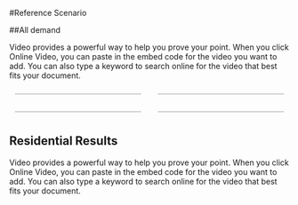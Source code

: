 #Reference Scenario


##All demand
<p>Video provides a powerful way to help you prove your point. When you click Online Video, you can paste in the embed code for the video you want to add. You can also type a keyword to search online for the video that best fits your document.
</p>
<!DOCTYPE html>
<meta charset="utf-8">
<head>
	<script src="https://d3js.org/d3.v4.js"></script>
	<script src="https://d3js.org/d3-scale-chromatic.v1.min.js"></script>
	<style>
		#chart-container {
			display: grid;
			grid-template-columns: repeat(2, 1fr);
			grid-gap: 10px;
		}
		.chart-wrapper {
			border: 1px solid #ccc;
			margin: 10px;
		}
		.chart {
			width: 100%;
			height: auto;
		}
		@media (max-width: 600px) {
			#chart-container {
				grid-template-columns: 1fr;
			}
		}
	</style>

<script>
    // Function to create a chart
    function createChart(data, chartId, preferences) {
        // Chart creation logic...
        // Example: Create a simple bar chart
        const svg = d3.select("#" + chartId)
                      .append("svg")
                      .attr("width", 400)
                      .attr("height", 200);

        // Example chart logic (customize as needed)
        svg.selectAll("rect")
           .data(data)
           .enter()
           .append("rect")
           .attr("x", (d, i) => i * 30)
           .attr("y", d => 200 - d.Value) // Example data property
           .attr("width", 25)
           .attr("height", d => d.Value) // Example data property
           .attr("fill", preferences.color || "steelblue");
    }

    // Array of chart configurations
    const chartConfigs = [
        {
            dataSource: "https://raw.githubusercontent.com/holtzy/data_to_viz/master/Example_dataset/5_OneCatSevNumOrdered_wide.csv",
            chartId: "chart1",
            preferences: { color: "red" }
        },
        {
            dataSource: "https://raw.githubusercontent.com/holtzy/master/Example_dataset/5_OneCatSevNumOrdered_wide.csv",
            chartId: "chart2",
            preferences: { color: "blue" }
        },
        // Additional configurations for chart2, chart3, and chart4
    ];

    // Load data and create charts
    chartConfigs.forEach(config => {
        d3.csv(config.dataSource).then(data => {
            createChart(data, config.chartId, config.preferences);
        }).catch(error => {
            console.error("Error loading the CSV data: ", error);
        });
    });
</script>
</head>


<md-main>
<div id="chart-container">
	<div class="chart-wrapper" id="chart1"></div>
	<div class="chart-wrapper" id="chart2"></div>
	<div class="chart-wrapper" id="chart3"></div>
	<div class="chart-wrapper" id="chart4"></div>
</div>

<script>
	// Your D3 code to create a chart, wrapped in a function
	function createChart(chartId) {
		  // set the dimensions and margins of the graph
var margin = {top: 60, right: 230, bottom: 50, left: 50},
    width = 660 - margin.left - margin.right,
    height = 400 - margin.top - margin.bottom;
// append the svg object to the body of the page
var svg = d3.select("#" + chartId)
  .append("svg")
    // Set the view box with the width and height to make it responsive
    .attr("viewBox", `0 0 ${width + margin.left + margin.right} ${height + margin.top + margin.bottom}`)
    // Remove the fixed width and height if you want the SVG to be fully responsive
    //.attr("width", width + margin.left + margin.right)
    //.attr("height", height + margin.top + margin.bottom)
  .append("g")
    .attr("transform", "translate(" + margin.left + "," + margin.top + ")");
// Parse the Data
d3.csv("https://raw.githubusercontent.com/holtzy/data_to_viz/master/Example_dataset/5_OneCatSevNumOrdered_wide.csv", function(data) {
  //////////
  // GENERAL //
  //////////
  // List of groups = header of the csv files
  var keys = data.columns.slice(1)
  // color palette
  var color = d3.scaleOrdinal()
    .domain(keys)
    .range(d3.schemeSet2);
  //stack the data?
  var stackedData = d3.stack()
    .keys(keys)
    (data)
  //////////
  // AXIS //
  //////////
  // Add X axis
  var x = d3.scaleLinear()
    .domain(d3.extent(data, function(d) { return d.year; }))
    .range([ 0, width ]);
  var xAxis = svg.append("g")
    .attr("transform", "translate(0," + height + ")")
    .call(d3.axisBottom(x).ticks(5))
  // Add X axis label:
  svg.append("text")
      .attr("text-anchor", "end")
      .attr("x", width-150)
      .attr("y", height+40 )
      .text("Time (year)");
  // Add Y axis label:
  svg.append("text")
      .attr("text-anchor", "end")
      .attr("x", 150)
      .attr("y", -20 )
      .text("# of baby born")
      .attr("text-anchor", "start")
  // Add Y axis
  var y = d3.scaleLinear()
    .domain([0, 200000])
    .range([ height, 0 ]);
  svg.append("g")
    .call(d3.axisLeft(y).ticks(5))
  //////////
  // BRUSHING AND CHART //
  //////////
  // Add a clipPath: everything out of this area won't be drawn.
  var clip = svg.append("defs").append("svg:clipPath")
      .attr("id", "clip")
      .append("svg:rect")
      .attr("width", width )
      .attr("height", height )
      .attr("x", 0)
      .attr("y", 0);
  // Add brushing
  var brush = d3.brushX()                 // Add the brush feature using the d3.brush function
      .extent( [ [0,0], [width,height] ] ) // initialise the brush area: start at 0,0 and finishes at width,height: it means I select the whole graph area
      .on("end", updateChart) // Each time the brush selection changes, trigger the 'updateChart' function
  // Create the scatter variable: where both the circles and the brush take place
  var areaChart = svg.append('g')
    .attr("clip-path", "url(#clip)")
  // Area generator
  var area = d3.area()
    .x(function(d) { return x(d.data.year); })
    .y0(function(d) { return y(d[0]); })
    .y1(function(d) { return y(d[1]); })
  // Show the areas
  areaChart
    .selectAll("mylayers")
    .data(stackedData)
    .enter()
    .append("path")
      .attr("class", function(d) { return "myArea " + d.key })
      .style("fill", function(d) { return color(d.key); })
      .attr("d", area)
  // Add the brushing
  areaChart
    .append("g")
      .attr("class", "brush")
      .call(brush);
  var idleTimeout
  function idled() { idleTimeout = null; }
  // A function that update the chart for given boundaries
  function updateChart() {
    extent = d3.event.selection
    // If no selection, back to initial coordinate. Otherwise, update X axis domain
    if(!extent){
      if (!idleTimeout) return idleTimeout = setTimeout(idled, 350); // This allows to wait a little bit
      x.domain(d3.extent(data, function(d) { return d.year; }))
    }else{
      x.domain([ x.invert(extent[0]), x.invert(extent[1]) ])
      areaChart.select(".brush").call(brush.move, null) // This remove the grey brush area as soon as the selection has been done
    }
    // Update axis and area position
    xAxis.transition().duration(1000).call(d3.axisBottom(x).ticks(5))
    areaChart
      .selectAll("path")
      .transition().duration(1000)
      .attr("d", area)
    }
    //////////
    // HIGHLIGHT GROUP //
    //////////
    // What to do when one group is hovered
    var highlight = function(d){
      console.log(d)
      // reduce opacity of all groups
      d3.selectAll(".myArea").style("opacity", .1)
      // expect the one that is hovered
      d3.select("."+d).style("opacity", 1)
    }
    // And when it is not hovered anymore
    var noHighlight = function(d){
      d3.selectAll(".myArea").style("opacity", 1)
    }
    //////////
    // LEGEND //
    //////////
    // Add one dot in the legend for each name.
    var size = 20
    svg.selectAll("myrect")
      .data(keys)
      .enter()
      .append("rect")
        .attr("x", 400)
        .attr("y", function(d,i){ return 10 + i*(size+5)}) // 100 is where the first dot appears. 25 is the distance between dots
        .attr("width", size)
        .attr("height", size)
        .style("fill", function(d){ return color(d)})
        .on("mouseover", highlight)
        .on("mouseleave", noHighlight)
    // Add one dot in the legend for each name.
    svg.selectAll("mylabels")
      .data(keys)
      .enter()
      .append("text")
        .attr("x", 400 + size*1.2)
        .attr("y", function(d,i){ return 10 + i*(size+5) + (size/2)}) // 100 is where the first dot appears. 25 is the distance between dots
        .style("fill", function(d){ return color(d)})
        .text(function(d){ return d})
        .attr("text-anchor", "left")
        .style("alignment-baseline", "middle")
        .on("mouseover", highlight)
        .on("mouseleave", noHighlight)
})
		// Make sure to replace "#my_dataviz" with "#" + chartId
		// Also, set the viewBox instead of width and height for responsiveness
	}

	// Call createChart for each chart you want to create
	createChart('chart1');
	createChart('chart2');
	createChart('chart3');
	createChart('chart4');
</script>
## Residential Results

<p> 
Video provides a powerful way to help you prove your point. When you click Online Video, you can paste in the embed code for the video you want to add. You can also type a keyword to search online for the video that best fits your document.
</p>


</md-main>
</html>

